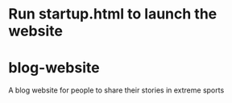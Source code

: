 # Run startup.html to launch the website

# blog-website
A blog website for people to share their stories in extreme sports

